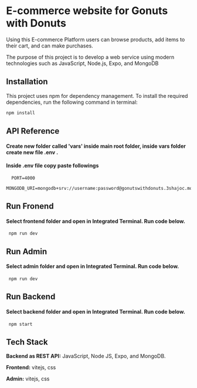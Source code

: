 
# E-commerce website for Gonuts with Donuts 

Using this E-commerce Platform users can browse 
products, add items to their cart, and can make purchases.

The purpose of this project is to develop a web service using modern technologies such as 
JavaScript, Node.js, Expo, and MongoDB
## Installation

This project uses npm for dependency management. To install the required dependencies, run the following command in terminal:

```bash
npm install
```

    
## API Reference

#### Create new folder called 'vars' inside main root folder, inside vars folder create new file .env .
#### Inside .env file copy paste followings

```http
  PORT=4000
  MONGODB_URI=mongodb+srv://username:password@gonutswithdonuts.3shajoc.mongodb.net/
```



## Run Fronend

#### Select frontend folder and open in Integrated Terminal. Run code below.
```http
 npm run dev
```
## Run Admin

#### Select admin folder and open in Integrated Terminal. Run code below.
```http
 npm run dev
```
## Run Backend

#### Select backend folder and open in Integrated Terminal. Run code below.
```http
 npm start
```
## Tech Stack

**Backend as REST API:** JavaScript, Node JS, Expo, and MongoDB.

**Frontend:** vitejs, css

**Admin:** vitejs, css